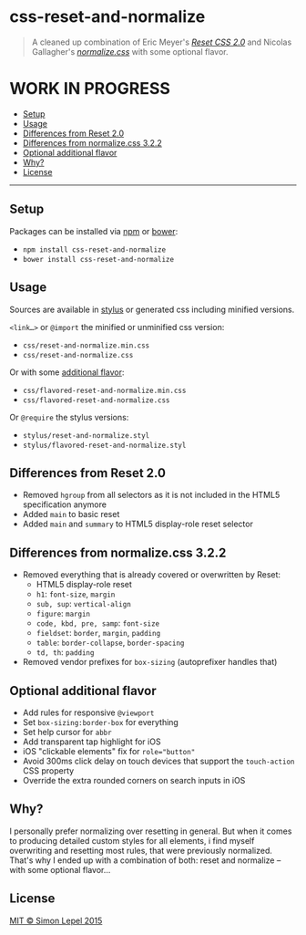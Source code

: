 css-reset-and-normalize
=======================

  > A cleaned up combination of Eric Meyer's
  > [*Reset CSS 2.0*](http://meyerweb.com/eric/tools/css/reset/)
  > and Nicolas Gallagher's 
  > [*normalize.css*](http://necolas.github.io/normalize.css/)
  > with some optional flavor. 

# WORK IN PROGRESS

<!-- MarkdownTOC -->

- [Setup](#setup)
- [Usage](#usage)
- [Differences from Reset 2.0](#differences-from-reset-20)
- [Differences from normalize.css 3.2.2](#differences-from-normalizecss-322)
- [Optional additional flavor](#optional-additional-flavor)
- [Why?](#why)
- [License](#license)

<!-- /MarkdownTOC -->

---

## Setup

Packages can be installed via [npm](https://www.npmjs.com/) or [bower](http://bower.io/):

  - `npm install css-reset-and-normalize`
  - `bower install css-reset-and-normalize`


## Usage

Sources are available in [stylus](http://stylus-lang.com/) or generated css 
including minified versions.

`<link…>` or `@import` the minified or unminified css version:

  - `css/reset-and-normalize.min.css`
  - `css/reset-and-normalize.css`

Or with some [additional flavor](#optional-additional-flavor):

  - `css/flavored-reset-and-normalize.min.css`
  - `css/flavored-reset-and-normalize.css`

Or `@require` the stylus versions:

  - `stylus/reset-and-normalize.styl`
  - `stylus/flavored-reset-and-normalize.styl`


## Differences from Reset 2.0

  - Removed `hgroup` from all selectors as it is not included in the HTML5 
    specification anymore
  - Added `main` to basic reset
  - Added `main` and `summary` to HTML5 display-role reset selector


## Differences from normalize.css 3.2.2

  - Removed everything that is already covered or overwritten by Reset:
      * HTML5 display-role reset
      * `h1`: `font-size`, `margin`
      * `sub, sup`: `vertical-align`
      * `figure`: `margin`
      * `code, kbd, pre, samp`: `font-size`
      * `fieldset`: `border`, `margin`, `padding`
      * `table`: `border-collapse`, `border-spacing`
      * `td, th`: `padding`
  - Removed vendor prefixes for `box-sizing` (autoprefixer handles that)


## Optional additional flavor

  - Add rules for responsive `@viewport`
  - Set `box-sizing:border-box` for everything
  - Set help cursor for `abbr`
  - Add transparent tap highlight for iOS
  - iOS "clickable elements" fix for `role="button"`
  - Avoid 300ms click delay on touch devices that support the `touch-action` CSS property
  - Override the extra rounded corners on search inputs in iOS


## Why?

I personally prefer normalizing over resetting in general.
But when it comes to producing detailed custom styles for all elements, i find 
myself overwriting and resetting most rules, that were previously normalized.
That's why I ended up with a combination of both: reset and normalize – with 
some optional flavor…


## License

[MIT &copy; Simon Lepel 2015](http://simbo.mit-license.org/)
